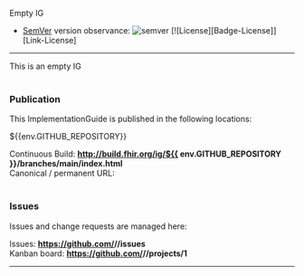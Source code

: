 Empty IG

- [SemVer](https://semver.org/) version observance: ![semver](https://img.shields.io/badge/semver-2.0.0-blue)
[![License][Badge-License]][Link-License]


---
This is an empty IG
<br> </br>
###
### Publication
This ImplementationGuide is published in the following locations:

${{env.GITHUB_REPOSITORY}}

Continuous Build: __http://build.fhir.org/ig/${{ env.GITHUB_REPOSITORY }}/branches/main/index.html__  
Canonical / permanent URL: 
<br> </br>

### Issues
Issues and change requests are managed here:  

Issues:  __https://github.com/<handle>/<repo>/issues__  
Kanban board:  __https://github.com/<handle>/<repo>/projects/1__  

---
